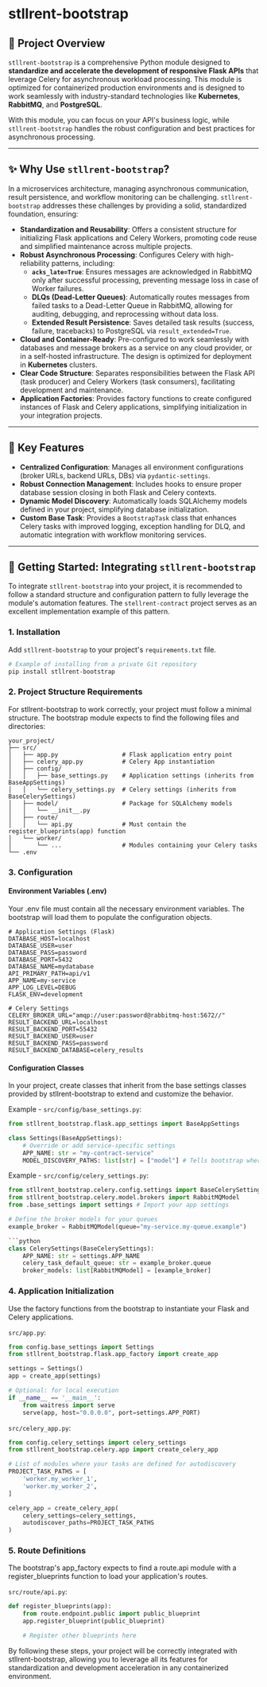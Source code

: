 # stllrent-bootstrap

## 🌟 Project Overview

`stllrent-bootstrap` is a comprehensive Python module designed to **standardize and accelerate the development of responsive Flask APIs** that leverage Celery for asynchronous workload processing. This module is optimized for containerized production environments and is designed to work seamlessly with industry-standard technologies like **Kubernetes**, **RabbitMQ**, and **PostgreSQL**.

With this module, you can focus on your API's business logic, while `stllrent-bootstrap` handles the robust configuration and best practices for asynchronous processing.

---

## ✨ Why Use `stllrent-bootstrap`?

In a microservices architecture, managing asynchronous communication, result persistence, and workflow monitoring can be challenging. `stllrent-bootstrap` addresses these challenges by providing a solid, standardized foundation, ensuring:

* **Standardization and Reusability**: Offers a consistent structure for initializing Flask applications and Celery Workers, promoting code reuse and simplified maintenance across multiple projects.
* **Robust Asynchronous Processing**: Configures Celery with high-reliability patterns, including:
    * **`acks_late=True`**: Ensures messages are acknowledged in RabbitMQ only after successful processing, preventing message loss in case of Worker failures.
    * **DLQs (Dead-Letter Queues)**: Automatically routes messages from failed tasks to a Dead-Letter Queue in RabbitMQ, allowing for auditing, debugging, and reprocessing without data loss.
    * **Extended Result Persistence**: Saves detailed task results (success, failure, tracebacks) to PostgreSQL via `result_extended=True`.
* **Cloud and Container-Ready**: Pre-configured to work seamlessly with databases and message brokers as a service on any cloud provider, or in a self-hosted infrastructure. The design is optimized for deployment in **Kubernetes** clusters.
* **Clear Code Structure**: Separates responsibilities between the Flask API (task producer) and Celery Workers (task consumers), facilitating development and maintenance.
* **Application Factories**: Provides factory functions to create configured instances of Flask and Celery applications, simplifying initialization in your integration projects.

---

## 🚀 Key Features

* **Centralized Configuration**: Manages all environment configurations (broker URLs, backend URLs, DBs) via `pydantic-settings`.
* **Robust Connection Management**: Includes hooks to ensure proper database session closing in both Flask and Celery contexts.
* **Dynamic Model Discovery**: Automatically loads SQLAlchemy models defined in your project, simplifying database initialization.
* **Custom Base Task**: Provides a `BootstrapTask` class that enhances Celery tasks with improved logging, exception handling for DLQ, and automatic integration with workflow monitoring services.

---

## 🏁 Getting Started: Integrating `stllrent-bootstrap`

To integrate `stllrent-bootstrap` into your project, it is recommended to follow a standard structure and configuration pattern to fully leverage the module's automation features. The `stellrent-contract` project serves as an excellent implementation example of this pattern.

### 1. Installation

Add `stllrent-bootstrap` to your project's `requirements.txt` file.

```bash
# Example of installing from a private Git repository
pip install stllrent-bootstrap
```

### 2. Project Structure Requirements

For stllrent-bootstrap to work correctly, your project must follow a minimal structure. The bootstrap module expects to find the following files and directories:

```text
your_project/
├── src/
│   ├── app.py                  # Flask application entry point
│   ├── celery_app.py           # Celery App instantiation
│   ├── config/
│   │   ├── base_settings.py    # Application settings (inherits from BaseAppSettings)
│   │   └── celery_settings.py  # Celery settings (inherits from BaseCelerySettings)
│   ├── model/                  # Package for SQLAlchemy models
│   │   └── __init__.py
│   ├── route/
│   │   └── api.py              # Must contain the register_blueprints(app) function
│   └── worker/
│       └── ...                 # Modules containing your Celery tasks
└── .env
```

### 3. Configuration

#### Environment Variables (.env)

Your .env file must contain all the necessary environment variables. The bootstrap will load them to populate the configuration objects.

```text
# Application Settings (Flask)
DATABASE_HOST=localhost
DATABASE_USER=user
DATABASE_PASS=password
DATABASE_PORT=5432
DATABASE_NAME=mydatabase
API_PRIMARY_PATH=api/v1
APP_NAME=my-service
APP_LOG_LEVEL=DEBUG
FLASK_ENV=development

# Celery Settings
CELERY_BROKER_URL="amqp://user:password@rabbitmq-host:5672//"
RESULT_BACKEND_URL=localhost
RESULT_BACKEND_PORT=55432
RESULT_BACKEND_USER=user
RESULT_BACKEND_PASS=password
RESULT_BACKEND_DATABASE=celery_results
```

#### Configuration Classes

In your project, create classes that inherit from the base settings classes provided by stllrent-bootstrap to extend and customize the behavior.

Example - `src/config/base_settings.py`:

```python
from stllrent_bootstrap.flask.app_settings import BaseAppSettings

class Settings(BaseAppSettings):
    # Override or add service-specific settings
    APP_NAME: str = "my-contract-service"
    MODEL_DISCOVERY_PATHS: list[str] = ["model"] # Tells bootstrap where to find your models
```

Example - `src/config/celery_settings.py`:

```python
from stllrent_bootstrap.celery.config.settings import BaseCelerySettings
from stllrent_bootstrap.celery.model.brokers import RabbitMQModel
from .base_settings import settings # Import your app settings

# Define the broker models for your queues
example_broker = RabbitMQModel(queue="my-service.my-queue.example")

```python
class CelerySettings(BaseCelerySettings):
    APP_NAME: str = settings.APP_NAME
    celery_task_default_queue: str = example_broker.queue
    broker_models: list[RabbitMQModel] = [example_broker]
```

### 4. Application Initialization

Use the factory functions from the bootstrap to instantiate your Flask and Celery applications.

`src/app.py`:

```python
from config.base_settings import Settings
from stllrent_bootstrap.flask.app_factory import create_app

settings = Settings()
app = create_app(settings)

# Optional: for local execution
if __name__ == '__main__':
    from waitress import serve
    serve(app, host="0.0.0.0", port=settings.APP_PORT)
```

`src/celery_app.py`:
```python
from config.celery_settings import celery_settings
from stllrent_bootstrap.celery.app import create_celery_app

# List of modules where your tasks are defined for autodiscovery
PROJECT_TASK_PATHS = [
    'worker.my_worker_1',
    'worker.my_worker_2',
]

celery_app = create_celery_app(
    celery_settings=celery_settings,
    autodiscover_paths=PROJECT_TASK_PATHS
)
```

### 5. Route Definitions

The bootstrap's app_factory expects to find a route.api module with a register_blueprints function to load your application's routes.

`src/route/api.py`:

```python
def register_blueprints(app):
    from route.endpoint.public import public_blueprint
    app.register_blueprint(public_blueprint)

    # Register other blueprints here
```

By following these steps, your project will be correctly integrated with stllrent-bootstrap, allowing you to leverage all its features for standardization and development acceleration in any containerized environment.